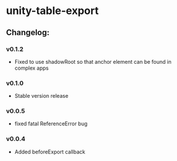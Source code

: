 # unity-table-export

## Changelog:

### v0.1.2
- Fixed to use shadowRoot so that anchor element can be found in complex apps

### v0.1.0
- Stable version release

### v0.0.5
- fixed fatal ReferenceError bug

### v0.0.4
- Added beforeExport callback
